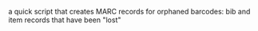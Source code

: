 a quick script that creates MARC records for orphaned barcodes: bib and item records that have been "lost"
